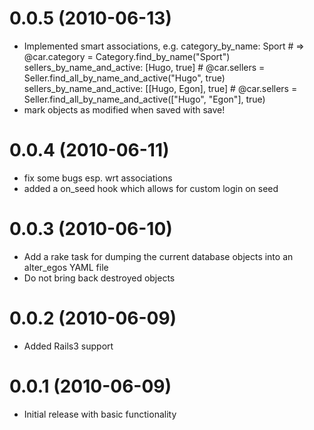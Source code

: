 # 0.0.5 (2010-06-13)
* Implemented smart associations, e.g.
    category_by_name: Sport                          # => @car.category = Category.find_by_name("Sport")
    sellers_by_name_and_active: [Hugo, true]         # @car.sellers = Seller.find_all_by_name_and_active("Hugo", true)
    sellers_by_name_and_active: [[Hugo, Egon], true] # @car.sellers = Seller.find_all_by_name_and_active(["Hugo", "Egon"], true)
* mark objects as modified when saved with save!

# 0.0.4 (2010-06-11)
* fix some bugs esp. wrt associations
* added a on_seed hook which allows for custom login on seed

# 0.0.3 (2010-06-10)
* Add a rake task for dumping the current database objects into an alter_egos YAML file
* Do not bring back destroyed objects

# 0.0.2 (2010-06-09)
* Added Rails3 support

# 0.0.1 (2010-06-09)
* Initial release with basic functionality
